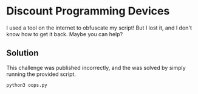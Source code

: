 # Discount Programming Devices
I used a tool on the internet to obfuscate my script!
But I lost it, and I don't know how to get it back.
Maybe you can help?

## Solution
This challenge was published incorrectly, and the was solved by simply running the provided script.

`python3 oops.py`